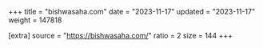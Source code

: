 +++
title = "bishwasaha.com"
date = "2023-11-17"
updated = "2023-11-17"
weight = 147818

[extra]
source = "https://bishwasaha.com/"
ratio = 2
size = 144
+++
